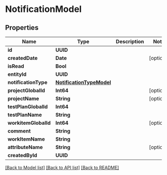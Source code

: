 # NotificationModel

## Properties
Name | Type | Description | Notes
------------ | ------------- | ------------- | -------------
**id** | **UUID** |  | 
**createdDate** | **Date** |  | [optional] 
**isRead** | **Bool** |  | 
**entityId** | **UUID** |  | 
**notificationType** | [**NotificationTypeModel**](NotificationTypeModel.md) |  | 
**projectGlobalId** | **Int64** |  | [optional] 
**projectName** | **String** |  | [optional] 
**testPlanGlobalId** | **Int64** |  | 
**testPlanName** | **String** |  | 
**workitemGlobalId** | **Int64** |  | [optional] 
**comment** | **String** |  | 
**workItemName** | **String** |  | 
**attributeName** | **String** |  | [optional] 
**createdById** | **UUID** |  | 

[[Back to Model list]](../README.md#documentation-for-models) [[Back to API list]](../README.md#documentation-for-api-endpoints) [[Back to README]](../README.md)


